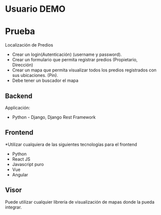 # Usuario DEMO

# Prueba

Localización de Predios

- Crear un login(Autenticación) (username y password).
- Crear un formulario que permita registrar predios (Propietario, Dirección)
- Crear un mapa que permita visualizar todos los predios registrados con sus ubicaciones. (Pin).
- Debe tener un buscador el mapa

## Backend

Applicación:

- Python - Django, Django Rest Framework

## Frontend

\*Utilizar cualquiera de las siguientes tecnologías para el frontend

- Python
- React JS
- Javascript puro
- Vue
- Angular

## Visor

Puede utilizar cualquier librería de visualización de mapas donde la pueda integrar.
